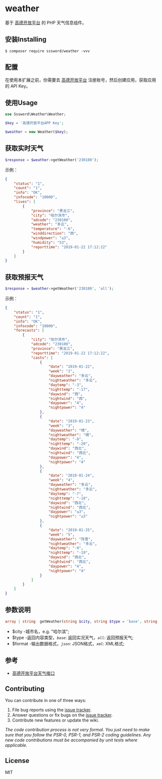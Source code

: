 <h1> weather </h1>

基于 [高德开放平台](https://lbs.amap.com/dev/id/newuser) 的 PHP 天气信息组件。


## 安装Installing

```shell
$ composer require sssword/weather -vvv
```

## 配置

在使用本扩展之前，你需要去 [高德开放平台](https://lbs.amap.com/dev/id/newuser) 注册账号，然后创建应用，获取应用的 API Key。

## 使用Usage

```php
use Sssword\Weather\Weather;

$key = '高德开放平台APP Key';

$weather = new Weather($key);
```

## 获取实时天气

```php
$response = $weather->getWeather('230100');
```

示例：
```json
{
    "status": "1",
    "count": "1",
    "info": "OK",
    "infocode": "10000",
    "lives": [
        {
            "province": "黑龙江",
            "city": "哈尔滨市",
            "adcode": "230100",
            "weather": "多云",
            "temperature": "-6",
            "winddirection": "西",
            "windpower": "≤3",
            "humidity": "53",
            "reporttime": "2019-01-22 17:12:22"
        }
    ]
}

```


## 获取预报天气

```php
$response = $weather->getWeather('230100', 'all');
```

示例：
```json
{
    "status": "1",
    "count": "1",
    "info": "OK",
    "infocode": "10000",
    "forecasts": [
        {
            "city": "哈尔滨市",
            "adcode": "230100",
            "province": "黑龙江",
            "reporttime": "2019-01-22 17:12:22",
            "casts": [
                {
                    "date": "2019-01-22",
                    "week": "2",
                    "dayweather": "多云",
                    "nightweather": "多云",
                    "daytemp": "-3",
                    "nighttemp": "-17",
                    "daywind": "西",
                    "nightwind": "西",
                    "daypower": "4",
                    "nightpower": "4"
                },
                {
                    "date": "2019-01-23",
                    "week": "3",
                    "dayweather": "晴",
                    "nightweather": "晴",
                    "daytemp": "-8",
                    "nighttemp": "-20",
                    "daywind": "西北",
                    "nightwind": "西北",
                    "daypower": "4",
                    "nightpower": "4"
                },
                {
                    "date": "2019-01-24",
                    "week": "4",
                    "dayweather": "多云",
                    "nightweather": "多云",
                    "daytemp": "-7",
                    "nighttemp": "-18",
                    "daywind": "西北",
                    "nightwind": "西北",
                    "daypower": "≤3",
                    "nightpower": "≤3"
                },
                {
                    "date": "2019-01-25",
                    "week": "5",
                    "dayweather": "阵雪",
                    "nightweather": "多云",
                    "daytemp": "-9",
                    "nighttemp": "-19",
                    "daywind": "西北",
                    "nightwind": "西北",
                    "daypower": "4",
                    "nightpower": "4"
                }
            ]
        }
    ]
}

```


## 参数说明
```php
array | string  getWeather(string $city, string $type = 'base', string $format = 'json')
```
* $city     -城市名，e.g. "哈尔滨";
* $type     -返回内容类型，*`base`*: 返回实况天气，*`all`*: 返回预报天气;
* $format   -输出数据格式，*`json`*: JSON格式，*`xml`*: XML格式;


## 参考

* [高德开放平台天气接口](https://lbs.amap.com/api/webservice/guide/api/weatherinfo/)


## Contributing

You can contribute in one of three ways:

1. File bug reports using the [issue tracker](https://github.com/sssword/weather/issues).
2. Answer questions or fix bugs on the [issue tracker](https://github.com/sssword/weather/issues).
3. Contribute new features or update the wiki.

_The code contribution process is not very formal. You just need to make sure that you follow the PSR-0, PSR-1, and PSR-2 coding guidelines. Any new code contributions must be accompanied by unit tests where applicable._

## License

MIT